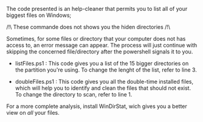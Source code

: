 The code presented is an help-cleaner that permits you to list all of your biggest files on Windows;

/!\ These commande does not shows you the hiden directories /!\

Sometimes, for some files or directory that your computer does not has access to, an error message can appear. The process will just continue with skipping the concerned file/directory after the powershell signals it to you.

- listFiles.ps1 :
This code gives you a list of the 15 bigger directories on the partition you're using. 
To change the lenght of the list, refer to line 3.

- doubleFiles.ps1 : 
This code gives you all the double-time installed files, which will help you to identify and clean the files that should not exist.
To change the directory to scan, refer to line 1.

For a more complete analysis, install WinDirStat, wich gives you a better view on *all* your files.
